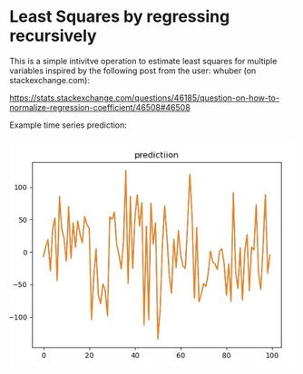 # Least Squares by regressing recursively
This is a simple intivitve operation to estimate least squares for multiple variables inspired by the following post from the user: whuber (on stackexchange.com):

https://stats.stackexchange.com/questions/46185/question-on-how-to-normalize-regression-coefficient/46508#46508

Example time series prediction:


![](signal.JPG)




